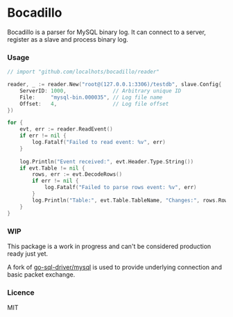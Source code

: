 # Bocadillo

Bocadillo is a parser for MySQL binary log. It can connect to a server, register
as a slave and process binary log.

### Usage

```go
// import "github.com/localhots/bocadillo/reader"

reader, _ := reader.New("root@(127.0.0.1:3306)/testdb", slave.Config{
	ServerID: 1000,               // Arbitrary unique ID
	File:     "mysql-bin.000035", // Log file name
	Offset:   4,                  // Log file offset
})

for {
	evt, err := reader.ReadEvent()
	if err != nil {
		log.Fatalf("Failed to read event: %v", err)
    }
    
	log.Println("Event received:", evt.Header.Type.String())
	if evt.Table != nil {
		rows, err := evt.DecodeRows()
		if err != nil {
			log.Fatalf("Failed to parse rows event: %v", err)
        }
        log.Println("Table:", evt.Table.TableName, "Changes:", rows.Rows)
    }
}

```

### WIP

This package is a work in progress and can't be considered production ready just
yet.

A fork of [go-sql-driver/mysql](https://github.com/localhots/mysql) is used
to provide underlying connection and basic packet exchange.

### Licence

MIT
